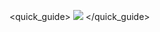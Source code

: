 <quick_guide>
![](http://static.energysistem.com/images/manuals/39986/5388b4b13b837.jpg)
</quick_guide>


